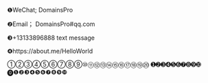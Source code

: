 
❶WeChat; DomainsPro

❷Email； DomainsPro#qq.com

❸+13133896888 text message

❹https://about.me/HelloWorld

①②③④⑤⑥⑦⑧⑨⑩⑪⑫⑬⑭⑮⑯⑰⑱⑲⑳
➊➋➌➍➎➏➐➑➒➓
⓿❶❷❸❹❺❻❼❽❾❿
